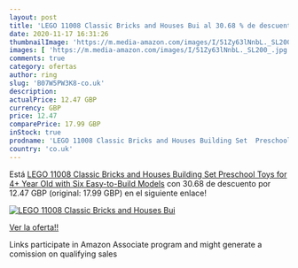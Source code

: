 ```yaml
---
layout: post
title: 'LEGO 11008 Classic Bricks and Houses Bui al 30.68 % de descuento'
date: 2020-11-17 16:31:26
thumbnailImage: 'https://m.media-amazon.com/images/I/51Zy63lNnbL._SL200_.jpg'
images: [ 'https://m.media-amazon.com/images/I/51Zy63lNnbL._SL200_.jpg' ]
comments: true
category: ofertas
author: ring
slug: 'B07W5PW3K8-co.uk'
description:
actualPrice: 12.47 GBP
currency: GBP
price: 12.47
comparePrice: 17.99 GBP
inStock: true
prodname: 'LEGO 11008 Classic Bricks and Houses Building Set  Preschool Toys for 4+ Year Old with Six Easy-to-Build Models'
country: 'co.uk'
---
```


Está [LEGO 11008 Classic Bricks and Houses Building Set  Preschool Toys for 4+ Year Old with Six Easy-to-Build Models](https://www.amazon.co.uk/dp/B07W5PW3K8/?tag=tolees0a-21) con 30.68 de descuento por 12.47 GBP (original: 17.99 GBP) en el siguiente enlace!

[![LEGO 11008 Classic Bricks and Houses Bui](https://m.media-amazon.com/images/I/51Zy63lNnbL._SL200_.jpg)](https://www.amazon.co.uk/dp/B07W5PW3K8/?tag=tolees0a-21)

[Ver la oferta!!](https://www.amazon.co.uk/dp/B07W5PW3K8/?tag=tolees0a-21)

Links participate in Amazon Associate program and might generate a comission on qualifying sales


